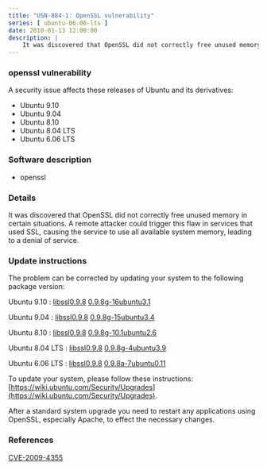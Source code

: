 ```yaml
---
title: "USN-884-1: OpenSSL vulnerability"
series: [ ubuntu-06.06-lts ]
date: 2010-01-13 12:00:00
description: |
    It was discovered that OpenSSL did not correctly free unused memory in certain situations.  A remote attacker could trigger this flaw in services that used SSL, causing the service to use all available system memory, leading to a denial of service. 
--- 
```

 
### openssl vulnerability

A security issue affects these releases of Ubuntu and its derivatives:

* Ubuntu 9.10
* Ubuntu 9.04
* Ubuntu 8.10
* Ubuntu 8.04 LTS
* Ubuntu 6.06 LTS

### Software description

* openssl 

### Details

It was discovered that OpenSSL did not correctly free unused memory in certain situations. A remote attacker could trigger this flaw in services that used SSL, causing the service to use all available system memory, leading to a denial of service. 

### Update instructions

The problem can be corrected by updating your system to the following package version:

Ubuntu 9.10
 : [libssl0.9.8](https://launchpad.net/ubuntu/+source/openssl) <span> [0.9.8g-16ubuntu3.1](https://launchpad.net/ubuntu/+source/openssl/0.9.8g-16ubuntu3.1) </span> 

Ubuntu 9.04
 : [libssl0.9.8](https://launchpad.net/ubuntu/+source/openssl) <span> [0.9.8g-15ubuntu3.4](https://launchpad.net/ubuntu/+source/openssl/0.9.8g-15ubuntu3.4) </span> 

Ubuntu 8.10
 : [libssl0.9.8](https://launchpad.net/ubuntu/+source/openssl) <span> [0.9.8g-10.1ubuntu2.6](https://launchpad.net/ubuntu/+source/openssl/0.9.8g-10.1ubuntu2.6) </span> 

Ubuntu 8.04 LTS
 : [libssl0.9.8](https://launchpad.net/ubuntu/+source/openssl) <span> [0.9.8g-4ubuntu3.9](https://launchpad.net/ubuntu/+source/openssl/0.9.8g-4ubuntu3.9) </span> 

Ubuntu 6.06 LTS
 : [libssl0.9.8](https://launchpad.net/ubuntu/+source/openssl) <span> [0.9.8a-7ubuntu0.11](https://launchpad.net/ubuntu/+source/openssl/0.9.8a-7ubuntu0.11) </span> 

To update your system, please follow these instructions: [https://wiki.ubuntu.com/Security/Upgrades](https://wiki.ubuntu.com/Security/Upgrades).

After a standard system upgrade you need to restart any applications using OpenSSL, especially Apache, to effect the necessary changes. 

### References

 [CVE-2009-4355](http://people.ubuntu.com/~ubuntu-security/cve/CVE-2009-4355)
 
